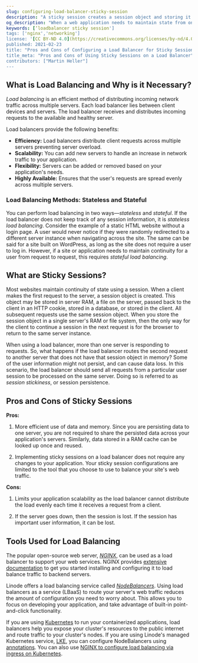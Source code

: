 ```yaml
---
slug: configuring-load-balancer-sticky-session
description: "A sticky session creates a session object and storing it on the client or server.  We'll explain how that works, and the pros and cons of this approach."
og_description: "When a web application needs to maintain state from one request to another, you should consider configuring your load balancer to use sticky sessions. A sticky session enables your load balancer to persist data by creating a session object and storing it on the client or server. This overview provides a definition for sticky sessions along with the pros and cons of using this common load balancer configuration."
keywords: [‘loadbalancer sticky session']
tags: ['nginx','networking']
license: '[CC BY-ND 4.0](https://creativecommons.org/licenses/by-nd/4.0)'
published: 2021-02-23
title: "Pros and Cons of Configuring a Load Balancer for Sticky Sessions"
title_meta: "Pros and Cons of Using Sticky Sessions on a Load Balancer"
contributors: ["Martin Heller"]
---
```


## What is Load Balancing and Why is it Necessary?

*Load balancing* is an efficient method of distributing incoming network traffic across multiple servers. Each load balancer lies between client devices and servers. The load balancer receives and distributes incoming requests to the available and healthy server.

Load balancers provide the following benefits:

- **Efficiency:** Load balancers distribute client requests across multiple servers preventing server overload.
- **Scalability:** You can add new servers to handle an increase in network traffic to your application.
- **Flexibility:** Servers can be added or removed based on your application's needs.
- **Highly Available:** Ensures that the user's requests are spread evenly across multiple servers.

### Load Balancing Methods: Stateless and Stateful

You can perform load balancing in two ways—*stateless* and *stateful*. If the load balancer does not keep track of any session information, it is *stateless load balancing*. Consider the example of a static HTML website without a login page. A user would never notice if they were randomly redirected to a different server instance when navigating across the site. The same can be said for a site built on WordPress, as long as the site does not require a user to log in. However, if a site or application needs to maintain continuity for a user from request to request, this requires *stateful load balancing*.

## What are Sticky Sessions?

Most websites maintain continuity of state using a session. When a client makes the first request to the server, a session object is created. This object may be stored in server RAM, a file on the server, passed back to the client in an HTTP cookie, stored in a database, or stored in the client. All subsequent requests use the same session object. When you store the session object in a single server's RAM or file system, then the only way for the client to continue a session in the next request is for the browser to return to the same server instance.

When using a load balancer, more than one server is responding to requests. So, what happens if the load balancer routes the second request to another server that does not have that session object in memory? Some of the user information might not persist, and can cause data loss. In this scenario, the load balancer should send all requests from a particular user session to be processed on the same server. Doing so is referred to as *session stickiness*, or session persistence.

## Pros and Cons of Sticky Sessions

**Pros:**

1. More efficient use of data and memory. Since you are persisting data to one server, you are not required to share the persisted data across your application's servers. Similarly, data stored in a RAM cache can be looked up once and reused.

1. Implementing sticky sessions on a load balancer does not require any changes to your application. Your sticky session configurations are limited to the tool that you choose to use to balance your site's web traffic.

**Cons:**

1. Limits your application scalability as the load balancer cannot distribute the load evenly each time it receives a request from a client.

1. If the server goes down, then the session is lost. If the session has important user information, it can be lost.

## Tools Used for Load Balancing

The popular open-source web server, [*NGINX*](/docs/guides/web-servers/nginx/), can be used as a load balancer to support your web services. NGINX provides [extensive documentation](https://docs.nginx.com/nginx/admin-guide/load-balancer/http-load-balancer/) to get you started installing and configuring it to load balance traffic to backend servers.

Linode offers a load balancing service called [*NodeBalancers*](/docs/products/networking/nodebalancers/). Using load balancers as a service (LBaaS) to route your server's web traffic reduces the amount of configuration you need to worry about. This allows you to focus on developing your application, and take advantage of built-in point-and-click functionality.

If you are using [Kubernetes](/docs/guides/beginners-guide-to-kubernetes/) to run your containerized applications, load balancers help you expose your cluster's resources to the public internet and route traffic to your cluster's nodes. If you are using Linode's managed Kubernetes service, [LKE](https://www.linode.com/products/kubernetes/), you can configure NodeBalancers using [annotations](/docs/products/compute/kubernetes/guides/load-balancing/#configuring-your-linode-nodebalancers-with-annotations). You can also use [NGINX to configure load balancing via ingress on Kubernetes](https://www.nginx.com/blog/nginx-plus-ingress-controller-kubernetes-load-balancing/).
